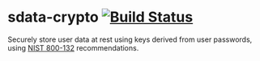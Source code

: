 # sdata-crypto [![Build Status](https://travis-ci.org/freewil/sdata-crypto.svg?branch=master)](https://travis-ci.org/freewil/sdata-crypto)

Securely store user data at rest using keys derived from user passwords, using
[NIST 800-132](http://csrc.nist.gov/publications/nistpubs/800-132/nist-sp800-132.pdf) recommendations.

